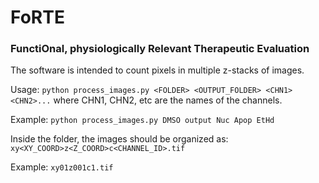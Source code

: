 # FoRTE

### FunctiOnal, physiologically Relevant Therapeutic Evaluation

The software is intended to count pixels in multiple z-stacks of images. 

Usage:
```python process_images.py <FOLDER> <OUTPUT_FOLDER> <CHN1> <CHN2>...```
where CHN1, CHN2, etc are the names of the channels. 

Example: 
```python process_images.py DMSO output Nuc Apop EtHd```

Inside the folder, the images should be organized as: 
```xy<XY_COORD>z<Z_COORD>c<CHANNEL_ID>.tif```

Example:
```xy01z001c1.tif```
